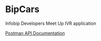 # BipCars

Infobip Developers Meet Up IVR application

[Postman API Documentation](https://documenter.getpostman.com/view/18957803/2s83zjqN3H)

